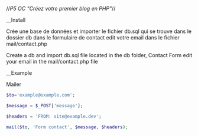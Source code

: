 ﻿//*P5 OC "Créez votre premier blog en PHP"*//

__Install

Crée une base de données et importer le fichier db.sql qui se trouve dans le dossier db dans le formulaire de contact edit votre email dans le fichier mail/contact.php

Create a db and import db.sql file located in the db folder, Contact Form edit your email in the mail/contact.php file

__Example

Mailer
```php
$to='example@example.com';

$message = $_POST['message'];

$headers = 'FROM: site@example.dev';

mail($to, 'Form contact', $message, $headers);
```